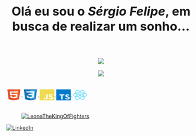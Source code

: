 ### <header><h1 align="center"><strong> Olá eu sou o <em>Sérgio Felipe</em>, em busca de realizar um sonho... </strong></h1></header>

<main>
   <section>
     <artcicle>
       <div align="center">
         <a href="https://github.com/InfoDevEstudent">
         <figure><img height="160em" src="https://github-readme-stats.vercel.app/api?username=InfoDevEstudent&show_icons=true&theme=dracula&include_all_commits=true&count_private=true"/></figure>
         <figure><img height="160em" src="https://github-readme-stats.vercel.app/api/top-langs/?username=InfoDevEstudent&layout=compact&langs_count=7&theme=dracula"/></figure>
       </div>
       <div style="display: inline_block"><br>
         <img align="center" title="HTML5" alt="InfoDevEstudent-HTML" height="30" width="40" src="https://raw.githubusercontent.com/devicons/devicon/master/icons/html5/html5-original.svg">
         <img align="center" title="CSS3" alt="InfoDevEstudent-CSS" height="30" width="40" src="https://raw.githubusercontent.com/devicons/devicon/master/icons/css3/css3-original.svg">
         <img align="center" title="JavaScript" alt="InfoDevEstudent-Js" height="30" width="40" src="https://raw.githubusercontent.com/devicons/devicon/master/icons/javascript/javascript-plain.svg">
         <img align="center" title="TypeScript" alt="InfoDevEstudent-Ts" height="30" width="40" src="https://raw.githubusercontent.com/devicons/devicon/master/icons/typescript/typescript-plain.svg">
         <img align="center" title="React" alt="InfoDevEstudent-React" height="30" width="40" src="https://raw.githubusercontent.com/devicons/devicon/master/icons/react/react-original.svg">
       </div><br>
          <figure><img align="center" title="Ninmu Shuikou Shimasu" alt="LeonaTheKingOfFighters" width=”100” height="145" src="https://user-images.githubusercontent.com/103974762/209141758-0ce23788-3d68-4e28-8748-65d91bb1a56e.gif"></figure>
          <div>
             <a href="https://www.linkedin.com/in/s%C3%A9rgio-f-681565180" target="_blank"><img src="https://img.shields.io/badge/-LinkedIn-%230077B5?style=for-the-badge&logo=linkedin&logoColor=white" title="my LinkedIn" alt="LinkedIn" target="_blank"></a>
          </div>
     </artcicle>
   </section>
</main>
          
